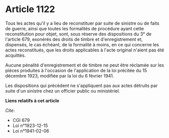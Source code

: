 # Article 1122

Tous les actes qu'il y a lieu de reconstituer par suite de sinistre ou de faits de guerre, ainsi que toutes les formalités de
procédure ayant cette reconstitution pour objet, sont, sous réserve des dispositions du 3° de l'article 679, exonérés des
droits de timbre et d'enregistrement et, dispensés, le cas échéant, de la formalité à moins, en ce qui concerne les actes
reconstitués, que les droits applicables à l'acte original n'aient pas été acquittés.

Aucune pénalité d'enregistrement et de timbre ne peut être réclamée sur les pièces produites à l'occasion de l'application de
la loi précitée du 15 décembre 1923, modifiée par la loi du 6 février 1941.

Les dispositions qui précèdent ne s'appliquent pas aux actes détruits par suite d'un sinistre chez un officier public ou
ministériel.

**Liens relatifs à cet article**

_Cite_:

  - CGI 679
  - Loi n°1923-12-15
  - Loi n°1941-02-06
